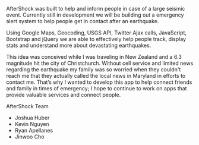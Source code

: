 
AfterShock was built to help and inform people in case of a large seismic event.  Currently still in development we will be building out a emergency alert system to help people get in contact after an earthquake.

Using Google Maps, Geocoding, USGS API, Twitter Ajax calls, JavaScript, Bootstrap and jQuery we are able to effectively help people track, display stats and understand more about devastating earthquakes.

This idea was conceived while I was traveling in New Zealand and a 6.3 magnitude hit the city of Christchurch. Without cell service and limited news regarding the earthquake my family was so worried when they couldn't reach me that they actually called the local news in Maryland in efforts to contact me. That’s why I wanted to develop this app to help connect friends and family in times of emergency; I hope to continue to work on apps that provide valuable services and connect people.

AfterShock Team
  - Joshua Huber
  - Kevin Nguyen
  - Ryan Apellanes
  - Jinwoo Cho
